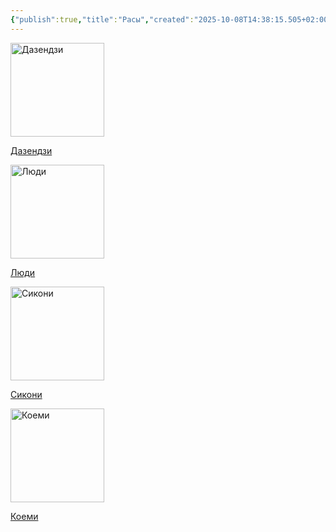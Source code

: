 ```yaml
---
{"publish":true,"title":"Расы","created":"2025-10-08T14:38:15.505+02:00","modified":"2025-10-25T11:17:18.731+02:00","published":"2025-10-25T11:17:18.731+02:00","cssclasses":""}
---
```



<div class="way-card-container"><a class="card internal-link" href="Расы/Дазендзи.md"><div class="way-card"><img style="width: 150px; height: 150px;" alt="Дазендзи" src="_Assets/heroictoken_dajen.png" /><div class="way-card-content"><p>Дазендзи</p></div></div></a><a class="card internal-link" href="Расы/Люди.md"><div class="way-card"><img style="width: 150px; height: 150px;" alt="Люди" src="_Assets/heroictoken_human.png" /><div class="way-card-content"><p>Люди</p></div></div></a><a class="card internal-link" href="Расы/Сикони.md"><div class="way-card"><img style="width: 150px; height: 150px;" alt="Сикони" src="_Assets/heroictoken_warior.png" /><div class="way-card-content"><p>Сикони</p></div></div></a><a class="card internal-link" href="Расы/Коеми.md"><div class="way-card"><img style="width: 150px; height: 150px;" alt="Коеми" src="_Assets/heroictoken.png" /><div class="way-card-content"><p>Коеми</p></div></div></a></div>